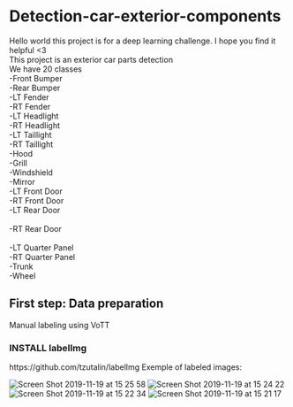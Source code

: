 # Detection-car-exterior-components
Hello world this project is for a deep learning challenge. I hope you find it helpful <3 <br/>
This project is an exterior car parts detection
<br/>
We have 20 classes <br/>
    -Front Bumper <br/>
    -Rear Bumper <br/>
    -LT Fender	<br/>
    -RT Fender	<br/>
    -LT Headlight <br/>
    -RT Headlight <br/>
    -LT Taillight <br/>
    -RT Taillight	<br/>
    -Hood			<br/>
    -Grill			<br/>
    -Windshield		<br/>
    -Mirror			<br/>
    -LT Front Door	<br/>
    -RT Front Door	<br/>
    -LT Rear Door	<br/>	
    -RT Rear Door	<br/>	
    -LT Quarter Panel <br/>	
    -RT Quarter Panel <br/>
    -Trunk			<br/>
    -Wheel			<br/>
<h2>First step: Data preparation </h2>
 Manual labeling using VoTT <br />
<h3> INSTALL labelImg </h3>
https://github.com/tzutalin/labelImg
Exemple of labeled images:

![Screen Shot 2019-11-19 at 15 25 58](https://user-images.githubusercontent.com/35869627/69905123-12df0900-13b0-11ea-810b-6f8b34fbc473.jpg)
![Screen Shot 2019-11-19 at 15 24 22](https://user-images.githubusercontent.com/35869627/69905124-15d9f980-13b0-11ea-95b7-bf755d86a106.jpg)
![Screen Shot 2019-11-19 at 15 22 34](https://user-images.githubusercontent.com/35869627/69905125-170b2680-13b0-11ea-9683-835bb7fb73c8.jpg)
![Screen Shot 2019-11-19 at 15 21 17](https://user-images.githubusercontent.com/35869627/69905130-1a9ead80-13b0-11ea-9d62-3293281aa129.jpg)
